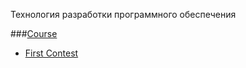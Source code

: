 Технология разработки программного обеспечения

###[Course](https://imcs.dvfu.ru/cats/?f=wiki;name=cpp-course-2020)

 * [First Contest](https://imcs.dvfu.ru/cats/?f=problems;cid=4917802;sid=i1y9WyLQEgO53sZTyL84N2k21VaPKq)
